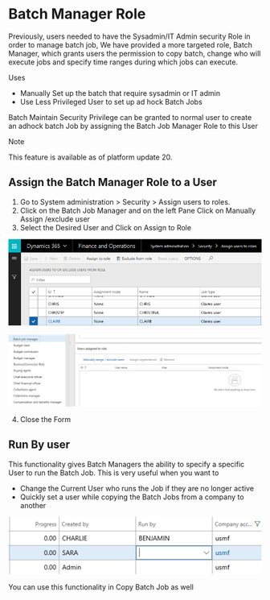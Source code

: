 
# Batch Manager Role 

Previously, users needed to have the Sysadmin/IT Admin security Role in order to manage batch job, We have provided a more targeted role, Batch Manager, which grants users the permission to copy batch, change who will execute jobs and specify time ranges during which jobs can execute. 

Uses

- Manually Set up the batch that require sysadmin or IT admin
- Use Less Privileged User to set up ad hock Batch Jobs

 
Batch Maintain Security Privilege can be granted to normal user to create an adhock batch Job by assigning the Batch Job Manager Role to this User

> [!NOTE]
> This feature is available as of platform update 20.

## Assign the Batch Manager Role to a User

1.	Go to System administration > Security > Assign users to roles.
2.	Click on the Batch Job Manager and on the left Pane Click on Manually Assign /exclude user
3.	Select the Desired User and Click on Assign to Role

![Assign User To Roles](./media/assign-batchmanager-role.png) 
 
![Batch Manager Role](./media/assign-batchmanager-role-2.png) 

4.	Close the Form 

## Run By user

This functionality gives Batch Managers the ability to specify a specific User to run the Batch Job. This is very useful when you want to

- Change the Current User who runs the Job if they are no longer active
- Quickly set a user while copying the Batch Jobs from a company to another

 ![RunBy User](./media/runby-user.png) 

You can use this functionality in Copy Batch Job as well
 


